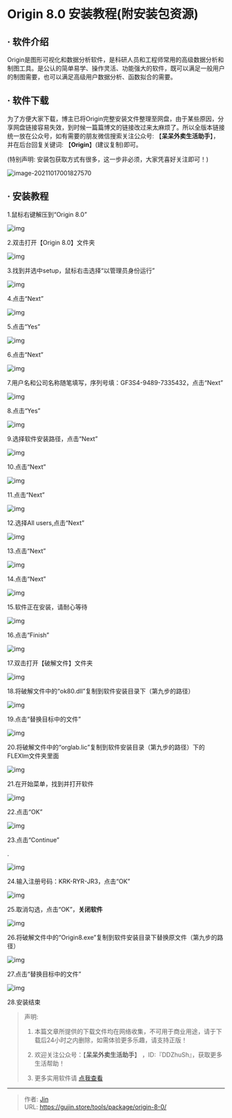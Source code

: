 # Origin 8.0 安装教程(附安装包资源)


## · 软件介绍
Origin是图形可视化和数据分析软件，是科研人员和工程师常用的高级数据分析和制图工具。是公认的简单易学、操作灵活、功能强大的软件，既可以满足一般用户的制图需要，也可以满足高级用户数据分析、函数拟合的需要。


## · 软件下载
为了方便大家下载，博主已将Origin完整安装文件整理至网盘，由于某些原因，分享网盘链接容易失效，到时候一篇篇博文的链接改过来太麻烦了。所以全版本链接统一放在公众号，如有需要的朋友微信搜索关注公众号: 【**呆呆外卖生活助手**】，并在后台回复关键词: 【**Origin**】(建议复制)即可。

(特别声明: 安装包获取方式有很多，这一步非必须，大家凭喜好关注即可！)

![image-20211017001827570](https://img.gujin.store/img/image-20211017001827570.png)

## · 安装教程

1.鼠标右键解压到“Origin 8.0”

![img](https://img.gujin.store/img/v2-cc9b9e99a1e7b676c99fa5f67c4f456b_720w.png)

2.双击打开【Origin 8.0】文件夹

![img](https://img.gujin.store/img/v2-e9e1f07122945020a360befc408faec8_720w.png)

3.找到并选中setup，鼠标右击选择“以管理员身份运行”

![img](https://img.gujin.store/img/v2-89a587087b7b9fa62354a70a756479be_720w.png)

4.点击“Next”

![img](https://img.gujin.store/img/v2-1942dd19d5ff85fb0b959ab4f6f4a0eb_720w.png)

5.点击“Yes”

![img](https://img.gujin.store/img/v2-52ca224d32a09d65b514228585a5d2fb_720w.png)

6.点击“Next”

![img](https://img.gujin.store/img/v2-e1b8cf53150836147cb94b0d5cd8359a_720w.png)



7.用户名和公司名称随笔填写，序列号填：GF3S4-9489-7335432，点击“Next”

![img](https://img.gujin.store/img/v2-5d77c51ef36fb64379e6c9d642698e28_720w.png)

8.点击“Yes”

![img](https://img.gujin.store/img/v2-91e806fb0f81277b937f67cac1d546bc_720w.png)

9.选择软件安装路径，点击“Next”

![img](https://img.gujin.store/img/v2-8da47526bbda95122330222d9251fc5a_720w.png)

10.点击“Next”

![img](https://img.gujin.store/img/v2-b0a05dd0e8db7942a38a5279858636ac_720w.png)

11.点击“Next”

![img](https://img.gujin.store/img/v2-b5ff329d49ff11b77234ab036bb72867_720w.png)

12.选择All users,点击“Next”

![img](https://img.gujin.store/img/v2-9fcf70881f720ba8b74fd1aa78f64cff_720w.png)



13.点击“Next”

![img](https://img.gujin.store/img/v2-674b2638398882e52aced636117b37dd_720w.png)

14.点击“Next”

![img](https://img.gujin.store/img/v2-6109b9cff98451c654fd2dda0b7f584e_720w.png)

15.软件正在安装，请耐心等待

![img](https://img.gujin.store/img/v2-992e0b3ab999f630a40b9f849fbc7afd_720w.png)

16.点击“Finish”

![img](https://img.gujin.store/img/v2-78acf2491ad1223e466939b2ff79c529_720w.png)

17.双击打开【破解文件】文件夹

![img](https://img.gujin.store/img/v2-affca8c30e3bac46d1efa2f54e7f2b6a_720w.png)

18.将破解文件中的“ok80.dll”复制到软件安装目录下（第九步的路径）

![img](https://img.gujin.store/img/v2-4f9837ead6e80d46d0d8ae4d1b975d7b_720w.png)

19.点击“替换目标中的文件”

![img](https://img.gujin.store/img/v2-b3b541206c1665fe8c6b86f6d126ed1a_720w.png)

20.将破解文件中的“orglab.lic”复制到软件安装目录（第九步的路径）下的FLEXlm文件夹里面

![img](https://img.gujin.store/img/v2-a5a8d1d2e5e5ed0f0f072271065aaee7_720w.png)

21.在开始菜单，找到并打开软件

![img](https://img.gujin.store/img/v2-27cc0e18ba0cd9fcb670a9a3966c4f51_720w.png)



22.点击“OK”

![img](https://img.gujin.store/img/v2-7daa8b96791d974bc51c0b3a1bab46a4_720w.png)

23.点击“Continue”

.

![img](https://img.gujin.store/img/v2-da2de60e79f1c08c84c4da988da2d211_720w.png)

24.输入注册号码：KRK-RYR-JR3，点击“OK”

![img](https://img.gujin.store/img/v2-8d2cca13d9f5e41a209bc995fd00d318_720w.png)

25.取消勾选，点击“OK”，**关闭软件**

![img](https://img.gujin.store/img/v2-970fc9d268d1e5212f01e492bd0b73ca_720w.png)

26.将破解文件中的“Origin8.exe”复制到软件安装目录下替换原文件（第九步的路径）

![img](https://img.gujin.store/img/v2-9a6b755ca9c71e521a2d87a046479f20_720w.png)

27.点击“替换目标中的文件”

![img](https://img.gujin.store/img/v2-703ca81979e30cd8b70843b7a4f45944_720w.png)

28.安装结束




> 声明: 
>
> 1. 本篇文章所提供的下载文件均在网络收集，不可用于商业用途，请于下载后24小时之内删除，如需体验更多乐趣，请支持正版！
>
> 2. 欢迎关注公众号：【**呆呆外卖生活助手**】 ，ID:『DDZhuSh』，获取更多生活帮助！
>
> 3. 更多实用软件请  [点我查看](/tools)

---

> 作者: [Jin](https://img.gujin.store/img/favicon.ico)  
> URL: https://gujin.store/tools/package/origin-8-0/  

